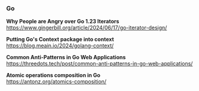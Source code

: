 ### Go

**Why People are Angry over Go 1.23 Iterators**  
https://www.gingerbill.org/article/2024/06/17/go-iterator-design/

**Putting Go's Context package into context**  
https://blog.meain.io/2024/golang-context/

**Common Anti-Patterns in Go Web Applications**  
https://threedots.tech/post/common-anti-patterns-in-go-web-applications/

**Atomic operations composition in Go**  
https://antonz.org/atomics-composition/
